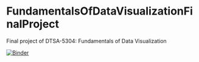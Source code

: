 # FundamentalsOfDataVisualizationFinalProject
Final project of DTSA-5304: Fundamentals of Data Visualization


[![Binder](https://mybinder.org/badge_logo.svg)](https://mybinder.org/v2/gh/cmannnn/FundamentalsOfDataVisualizationFinalProject/main?labpath=Fundamentals_of_Data_Visualization_Final_Project.ipynb)
